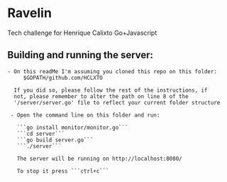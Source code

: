# Ravelin
Tech challenge for Henrique Calixto Go+Javascript

## Building and running the server:
    - On this readMe I'm assuming you cloned this repo on this folder:
         $GOPATH/github.com/HCLXTO
      
      If you did so, please follow the rest of the instructions, if
      not, please remember to alter the path on line 8 of the 
      '/server/server.go' file to reflect your current folder structure 

     - Open the command line on this folder and run:

       ```go install monitor/monitor.go```
       ```cd server```
       ```go build server.go```
       ```./server```

       The server will be running on http://localhost:8080/

       To stop it press ```ctrl+c```